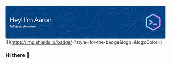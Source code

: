 ![Header](./github-header-image.png)
![<Badge Name>](https://img.shields.io/badge/<Badge Text>-<Background Color>?style=for-the-badge&logo=<Icon Name>&logoColor=<Logo Color>)

### Hi there 👋

<!--
**A-Ramsey/A-Ramsey** is a ✨ _special_ ✨ repository because its `README.md` (this file) appears on your GitHub profile.

Here are some ideas to get you started:

- 🔭 I’m currently working on ...
- 🌱 I’m currently learning ...
- 👯 I’m looking to collaborate on ...
- 🤔 I’m looking for help with ...
- 💬 Ask me about ...
- 📫 How to reach me: ...
- 😄 Pronouns: ...
- ⚡ Fun fact: ...
-->
